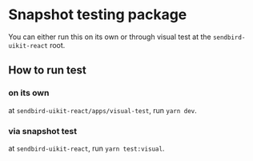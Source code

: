 # Snapshot testing package

You can either run this on its own or through visual test at the `sendbird-uikit-react` root.

## How to run test

### on its own
at `sendbird-uikit-react/apps/visual-test`, run `yarn dev`.

### via snapshot test
at `sendbird-uikit-react`, run `yarn test:visual`.



